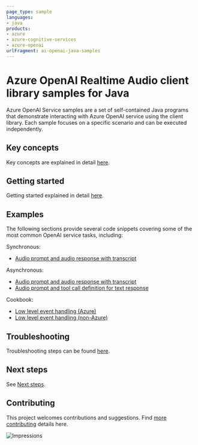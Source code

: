 ```yaml
---
page_type: sample
languages:
- java
products:
- azure
- azure-cognitive-services
- azure-openai
urlFragment: ai-openai-java-samples
---
```


# Azure OpenAI Realtime Audio client library samples for Java

Azure OpenAI Service samples are a set of self-contained Java programs that demonstrate interacting with Azure OpenAI
service using the client library. Each sample focuses on a specific scenario and can be executed independently.

## Key concepts
Key concepts are explained in detail [here][SDK_README_KEY_CONCEPTS].

## Getting started
Getting started explained in detail [here][SDK_README_GETTING_STARTED].

## Examples
The following sections provide several code snippets covering some of the most common OpenAI service tasks, including:

Synchronous:
- [Audio prompt and audio response with transcript][audio_collection_sync]

Asynchronous:
- [Audio prompt and audio response with transcript][audio_collection_async]
- [Audio prompt and tool call definition for text response][tool_call]

Cookbook:
- [Low level event handling (Azure)][low_level_client_azure]
- [Low level event handling (non-Azure)][low_level_client_non_azure]

## Troubleshooting
Troubleshooting steps can be found [here][SDK_README_TROUBLESHOOTING].

## Next steps
See [Next steps][SDK_README_NEXT_STEPS].

## Contributing
This project welcomes contributions and suggestions. Find [more contributing][SDK_README_CONTRIBUTING] details here.

<!-- LINKS -->
[KEYS_SDK_README]: https://github.com/Azure/azure-sdk-for-java/blob/main/sdk/openai/azure-ai-openai-realtime/README.md
[SDK_README_CONTRIBUTING]: https://github.com/Azure/azure-sdk-for-java/blob/main/sdk/openai/azure-ai-openai-realtime/README.md#contributing
[SDK_README_GETTING_STARTED]: https://github.com/Azure/azure-sdk-for-java/blob/main/sdk/openai/azure-ai-openai-realtime/README.md#getting-started
[SDK_README_TROUBLESHOOTING]: https://github.com/Azure/azure-sdk-for-java/blob/main/sdk/openai/azure-ai-openai-realtime/README.md#troubleshooting
[SDK_README_KEY_CONCEPTS]: https://github.com/Azure/azure-sdk-for-java/blob/main/sdk/openai/azure-ai-openai-realtime/README.md#key-concepts
[SDK_README_DEPENDENCY]: https://github.com/Azure/azure-sdk-for-java/blob/main/sdk/openai/azure-ai-openai-realtime/README.md#adding-the-package-to-your-product
[SDK_README_NEXT_STEPS]: https://github.com/Azure/azure-sdk-for-java/blob/main/sdk/openai/azure-ai-openai-realtime/README.md#next-steps

[audio_collection_async]:https://github.com/Azure/azure-sdk-for-java/blob/main/sdk/openai/azure-ai-openai-realtime/src/samples/java/com/azure/ai/openai/realtime/AudioCollection.java
[audio_collection_sync]: https://github.com/Azure/azure-sdk-for-java/blob/main/sdk/openai/azure-ai-openai-realtime/src/samples/java/com/azure/ai/openai/realtime/AudioCollectionSync.java
[low_level_client_azure]: https://github.com/Azure/azure-sdk-for-java/blob/main/sdk/openai/azure-ai-openai-realtime/src/samples/java/com/azure/ai/openai/realtime/LowLevelClient.java
[low_level_client_non_azure]: https://github.com/Azure/azure-sdk-for-java/blob/main/sdk/openai/azure-ai-openai-realtime/src/samples/java/com/azure/ai/openai/realtime/NonAzureLowLevelClient.java
[tool_call]: https://github.com/Azure/azure-sdk-for-java/blob/main/sdk/openai/azure-ai-openai-realtime/src/samples/java/com/azure/ai/openai/realtime/ToolCall.java

![Impressions](https://azure-sdk-impressions.azurewebsites.net/api/impressions/azure-sdk-for-java%2Fsdk%2Fopenai%2Fazure-ai-openai%2FREADME.png)
